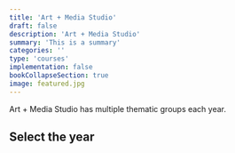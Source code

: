 ```yaml
---
title: 'Art + Media Studio'
draft: false
description: 'Art + Media Studio'
summary: 'This is a summary'
categories: ''
type: 'courses'
implementation: false
bookCollapseSection: true
image: featured.jpg
---
```


Art + Media Studio has multiple thematic groups each year.

## Select the year